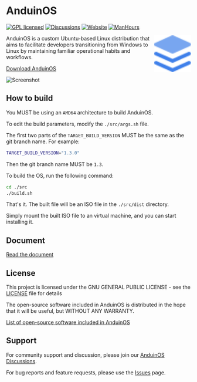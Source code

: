 # AnduinOS

[![GPL licensed](https://img.shields.io/badge/license-GPL-blue.svg)](https://gitlab.aiursoft.cn/anduin/anduinos/-/blob/1.3/LICENSE)
[![Discussions](https://img.shields.io/badge/discussions-join-blue)](https://github.com/Anduin2017/AnduinOS/discussions)
[![Website](https://img.shields.io/website?url=https%3A%2F%2Fwww.anduinos.com%2F)](https://www.anduinos.com/)
[![ManHours](https://manhours.aiursoft.cn/r/gitlab.aiursoft.cn/anduin/anduinos.svg)](https://gitlab.aiursoft.cn/anduin/anduinos/-/commits/1.3?ref_type=heads)

<img align="right" width="100" height="100" src="./src/mods/30-gnome-extension-arcmenu-patch/logo.svg">

AnduinOS is a custom Ubuntu-based Linux distribution that aims to facilitate developers transitioning from Windows to Linux by maintaining familiar operational habits and workflows.

[Download AnduinOS](https://www.anduinos.com/)

![Screenshot](./screenshot.png)

## How to build

You MUST be using an `AMD64` architecture to build AnduinOS.

To edit the build parameters, modify the `./src/args.sh` file.

The first two parts of the `TARGET_BUILD_VERSION` MUST be the same as the git branch name. For example:

```bash
TARGET_BUILD_VERSION="1.3.0"
```

Then the git branch name MUST be `1.3`.

To build the OS, run the following command:

```bash
cd ./src
./build.sh
```

That's it. The built file will be an ISO file in the `./src/dist` directory.

Simply mount the built ISO file to an virtual machine, and you can start installing it.

## Document

[Read the document](https://docs.anduinos.com/)

## License

This project is licensed under the GNU GENERAL PUBLIC LICENSE - see the [LICENSE](LICENSE) file for details

The open-source software included in AnduinOS is distributed in the hope that it will be useful, but WITHOUT ANY WARRANTY.

[List of open-source software included in AnduinOS](OSS.md)

## Support

For community support and discussion, please join our [AnduinOS Discussions](https://github.com/Anduin2017/AnduinOS/discussions).

For bug reports and feature requests, please use the [Issues](https://github.com/Anduin2017/AnduinOS/issues) page.

<!-- Planned future work:

* ARM support.
* WSL support.
* Docker container support.
* Customized installer instead of ubiquity.
* Customized apt source with our own override.
* Customized kernel with our own override. -->